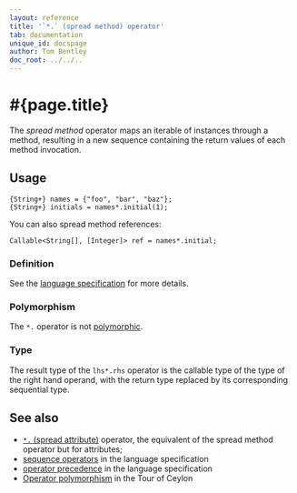 ```yaml
---
layout: reference
title: '`*.` (spread method) operator'
tab: documentation
unique_id: docspage
author: Tom Bentley
doc_root: ../../..
---
```


# #{page.title}

The *spread method* operator maps an iterable of instances through a 
method, resulting in a new sequence containing the return values of
each method invocation.

## Usage 

<!-- try: -->
    {String+} names = {"foo", "bar", "baz"};
    {String+} initials = names*.initial(1);

You can also spread method references:

<!-- check:none -->
<!-- try: -->
    Callable<String[], [Integer]> ref = names*.initial;
    
### Definition

See the [language specification](#{site.urls.spec_current}#listmap) for 
more details.

### Polymorphism

The `*.` operator is not [polymorphic](#{page.doc_root}/reference/operator/operator-polymorphism). 

### Type

The result type of the `lhs*.rhs` operator is the callable type of the 
type of the right hand operand, with the return type replaced by its
corresponding sequential type.


## See also

* [`*.` (spread attribute)](../spread-attribute) operator, the equivalent of the 
  spread method operator but for attributes;
* [sequence operators](#{site.urls.spec_current}#listmap) in the 
  language specification
* [operator precedence](#{site.urls.spec_current}#operatorprecedence) in the 
  language specification
* [Operator polymorphism](#{page.doc_root}/tour/language-module/#operator_polymorphism) 
  in the Tour of Ceylon

